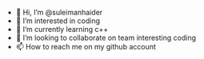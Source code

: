 - 👋 Hi, I’m @suleimanhaider
- 👀 I’m interested in coding
- 🌱 I’m currently learning c++ 
- 💞️ I’m looking to collaborate on team interesting coding
- 📫 How to reach me on my github account

<!---
suleimanhaider/suleimanhaider is a ✨ special ✨ repository because its `README.md` (this file) appears on your GitHub profile.
You can click the Preview link to take a look at your changes.
--->
